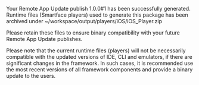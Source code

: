 Your Remote App Update publish 1.0.0#1 has been successfully generated. Runtime files (Smartface players) used to generate this package has been archived under ~/workspace/output/players/iOS/iOS_Player.zip

Please retain these files to ensure binary compatibility with your future Remote App Update publishes.

Please note that the current runtime files (players) will not be necessarily compatible with the updated versions of IDE, CLI and emulators, if there are
significant changes in the framework. In such cases, it is recommended use the most recent versions of all framework components and provide a binary
update to the users.